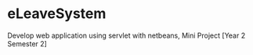 # eLeaveSystem
Develop web application using servlet with netbeans, Mini Project [Year 2 Semester 2]
